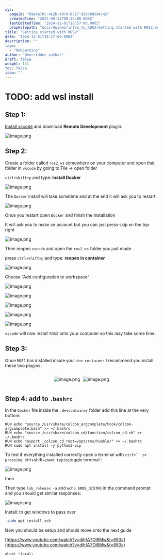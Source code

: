 ```yaml
---
sys:
  pageId: "89e0a78c-4e2b-4070-b327-d28cb0694742"
  createdTime: "2024-08-21T00:24:00.000Z"
  lastEditedTime: "2024-11-01T18:57:00.000Z"
  propFilepath: "docs/Guides/intro_to_ROS2/Getting started with ROS2.md"
title: "Getting started with ROS2"
date: "2024-11-01T18:57:00.000Z"
description: ""
tags:
  - "Onboarding"
author: "Overridden author"
draft: false
weight: 141
toc: false
icon: ""
---
```


# TODO: add wsl install

## Step 1:

[Install vscode](https://code.visualstudio.com/download) and download **Remote Development** plugin:

![image.png](https://prod-files-secure.s3.us-west-2.amazonaws.com/d518164a-d88e-44d1-a4ee-3adb3bd8bce0/efb52993-1881-4a40-b95e-6f020334f022/image.png?X-Amz-Algorithm=AWS4-HMAC-SHA256&X-Amz-Content-Sha256=UNSIGNED-PAYLOAD&X-Amz-Credential=ASIAZI2LB466UR4AMYI3%2F20250503%2Fus-west-2%2Fs3%2Faws4_request&X-Amz-Date=20250503T210705Z&X-Amz-Expires=3600&X-Amz-Security-Token=IQoJb3JpZ2luX2VjEFwaCXVzLXdlc3QtMiJHMEUCIA0nV%2FNFP3tq9PkxRpqLzCU89n2jRG3OmLNnglrMYyqSAiEAx%2B91rGNAHwvWf4twCQcMsx0oUmXUCjp6%2BmT2vLeGVF0qiAQI9f%2F%2F%2F%2F%2F%2F%2F%2F%2F%2FARAAGgw2Mzc0MjMxODM4MDUiDDX6pEcV8ROBKdVtGyrcA20vc6MIc3nMUuEqbpY6fU%2BsXE6dlb5Q6SagsH9C52MFmLjBAE83kbpRLhEFj2pwsI%2BLoM5FP6Gu8SQWeyQZdAsdEj4JbPHqv4IXXUyg%2Bcni7CRRZSMi1qP15QWLf0Nx3wZlv82FxqzNtIjCjZJKl5zg7Zbg%2FKlipMHYSXN8R3B7SOmNR%2BWIHwHQ%2FQn2HLyTb8Re%2ByZTmbPZJClNPHMsBINQR1OXlD4sIdYNAPDcX7PgY5MvA3MP83DgM%2BJGL1QICrPlOmJ9wfrXFgtRsL9gIlFdpviY%2BbVhpxSoRnljDYH9jla7eYEXnvwjXEJ%2FOXcSL8h2khCm70jMtj3EBOWRNkDqpN3KnSyZp%2BHgK7DOsrsNaRwronm9MvWAUKwlKmgfkU5ecaeyX8mGkHJ4p4594pdCq1qaNupobadmXA8MUpld4nPfLeyTAoZWojA0BZAhttPL1SPnGfzQI1ffIkJ%2FJdoxpsp31IFB4sxjrbU3d96RY%2FXk%2F73OAfvLiq3udcD5%2B1fCe4ZRcqdtWq76p%2BUYqoEggslYJeeL4AZjq%2FVp88L6mwSH3eX5tngGDpyOWHPbop5HYGqQj6eGk92%2BQeiel2moetj7AJOxr1AFcy8kf1rvsP%2BUfFscEUw27csgMJ3z2cAGOqUBGavwsVsgO5XjVZs0mYD4NNDKx%2FpnR%2BdZWjx%2BHM7LKOLG4f84OJShTjwkRHkQNy4Ol5sPPRXS382O0SNsZpEw6r4AEesBcb971YpPwhE%2BM%2FEXae3bEEbbWZpgxrHjncNnrGBD2iGN5IefUexYpj%2Bwv083EFmH9%2Bxpy5M8yLrIXdu8xNxWmjCqsvAGHKPd0JvEn1B7JQAEmm0sdnUZ%2B3JqC63JgRc%2F&X-Amz-Signature=f653150af9834725742066c5738840f9041738978b0cd36ea47f49e3c8eb8d89&X-Amz-SignedHeaders=host&x-id=GetObject)

## Step 2:

Create a folder called `ros2_ws` somewhere on your computer and open that folder in `vscode` by going to File → open folder 

`ctrl+shift+p` and type: **Install Docker**

![image.png](https://prod-files-secure.s3.us-west-2.amazonaws.com/d518164a-d88e-44d1-a4ee-3adb3bd8bce0/2269dc0e-1cd5-47ff-bceb-c04ad9b2eab0/image.png?X-Amz-Algorithm=AWS4-HMAC-SHA256&X-Amz-Content-Sha256=UNSIGNED-PAYLOAD&X-Amz-Credential=ASIAZI2LB466UR4AMYI3%2F20250503%2Fus-west-2%2Fs3%2Faws4_request&X-Amz-Date=20250503T210705Z&X-Amz-Expires=3600&X-Amz-Security-Token=IQoJb3JpZ2luX2VjEFwaCXVzLXdlc3QtMiJHMEUCIA0nV%2FNFP3tq9PkxRpqLzCU89n2jRG3OmLNnglrMYyqSAiEAx%2B91rGNAHwvWf4twCQcMsx0oUmXUCjp6%2BmT2vLeGVF0qiAQI9f%2F%2F%2F%2F%2F%2F%2F%2F%2F%2FARAAGgw2Mzc0MjMxODM4MDUiDDX6pEcV8ROBKdVtGyrcA20vc6MIc3nMUuEqbpY6fU%2BsXE6dlb5Q6SagsH9C52MFmLjBAE83kbpRLhEFj2pwsI%2BLoM5FP6Gu8SQWeyQZdAsdEj4JbPHqv4IXXUyg%2Bcni7CRRZSMi1qP15QWLf0Nx3wZlv82FxqzNtIjCjZJKl5zg7Zbg%2FKlipMHYSXN8R3B7SOmNR%2BWIHwHQ%2FQn2HLyTb8Re%2ByZTmbPZJClNPHMsBINQR1OXlD4sIdYNAPDcX7PgY5MvA3MP83DgM%2BJGL1QICrPlOmJ9wfrXFgtRsL9gIlFdpviY%2BbVhpxSoRnljDYH9jla7eYEXnvwjXEJ%2FOXcSL8h2khCm70jMtj3EBOWRNkDqpN3KnSyZp%2BHgK7DOsrsNaRwronm9MvWAUKwlKmgfkU5ecaeyX8mGkHJ4p4594pdCq1qaNupobadmXA8MUpld4nPfLeyTAoZWojA0BZAhttPL1SPnGfzQI1ffIkJ%2FJdoxpsp31IFB4sxjrbU3d96RY%2FXk%2F73OAfvLiq3udcD5%2B1fCe4ZRcqdtWq76p%2BUYqoEggslYJeeL4AZjq%2FVp88L6mwSH3eX5tngGDpyOWHPbop5HYGqQj6eGk92%2BQeiel2moetj7AJOxr1AFcy8kf1rvsP%2BUfFscEUw27csgMJ3z2cAGOqUBGavwsVsgO5XjVZs0mYD4NNDKx%2FpnR%2BdZWjx%2BHM7LKOLG4f84OJShTjwkRHkQNy4Ol5sPPRXS382O0SNsZpEw6r4AEesBcb971YpPwhE%2BM%2FEXae3bEEbbWZpgxrHjncNnrGBD2iGN5IefUexYpj%2Bwv083EFmH9%2Bxpy5M8yLrIXdu8xNxWmjCqsvAGHKPd0JvEn1B7JQAEmm0sdnUZ%2B3JqC63JgRc%2F&X-Amz-Signature=f59db1602455a13a9e56b068000dcedb90d9427ad8b4cb95125891e85f2a639e&X-Amz-SignedHeaders=host&x-id=GetObject)

The `Docker` install will take sometime and at the end it will ask you to restart

![image.png](https://prod-files-secure.s3.us-west-2.amazonaws.com/d518164a-d88e-44d1-a4ee-3adb3bd8bce0/ed233f78-be33-4b1f-b89c-9c346c0e961e/image.png?X-Amz-Algorithm=AWS4-HMAC-SHA256&X-Amz-Content-Sha256=UNSIGNED-PAYLOAD&X-Amz-Credential=ASIAZI2LB466UR4AMYI3%2F20250503%2Fus-west-2%2Fs3%2Faws4_request&X-Amz-Date=20250503T210705Z&X-Amz-Expires=3600&X-Amz-Security-Token=IQoJb3JpZ2luX2VjEFwaCXVzLXdlc3QtMiJHMEUCIA0nV%2FNFP3tq9PkxRpqLzCU89n2jRG3OmLNnglrMYyqSAiEAx%2B91rGNAHwvWf4twCQcMsx0oUmXUCjp6%2BmT2vLeGVF0qiAQI9f%2F%2F%2F%2F%2F%2F%2F%2F%2F%2FARAAGgw2Mzc0MjMxODM4MDUiDDX6pEcV8ROBKdVtGyrcA20vc6MIc3nMUuEqbpY6fU%2BsXE6dlb5Q6SagsH9C52MFmLjBAE83kbpRLhEFj2pwsI%2BLoM5FP6Gu8SQWeyQZdAsdEj4JbPHqv4IXXUyg%2Bcni7CRRZSMi1qP15QWLf0Nx3wZlv82FxqzNtIjCjZJKl5zg7Zbg%2FKlipMHYSXN8R3B7SOmNR%2BWIHwHQ%2FQn2HLyTb8Re%2ByZTmbPZJClNPHMsBINQR1OXlD4sIdYNAPDcX7PgY5MvA3MP83DgM%2BJGL1QICrPlOmJ9wfrXFgtRsL9gIlFdpviY%2BbVhpxSoRnljDYH9jla7eYEXnvwjXEJ%2FOXcSL8h2khCm70jMtj3EBOWRNkDqpN3KnSyZp%2BHgK7DOsrsNaRwronm9MvWAUKwlKmgfkU5ecaeyX8mGkHJ4p4594pdCq1qaNupobadmXA8MUpld4nPfLeyTAoZWojA0BZAhttPL1SPnGfzQI1ffIkJ%2FJdoxpsp31IFB4sxjrbU3d96RY%2FXk%2F73OAfvLiq3udcD5%2B1fCe4ZRcqdtWq76p%2BUYqoEggslYJeeL4AZjq%2FVp88L6mwSH3eX5tngGDpyOWHPbop5HYGqQj6eGk92%2BQeiel2moetj7AJOxr1AFcy8kf1rvsP%2BUfFscEUw27csgMJ3z2cAGOqUBGavwsVsgO5XjVZs0mYD4NNDKx%2FpnR%2BdZWjx%2BHM7LKOLG4f84OJShTjwkRHkQNy4Ol5sPPRXS382O0SNsZpEw6r4AEesBcb971YpPwhE%2BM%2FEXae3bEEbbWZpgxrHjncNnrGBD2iGN5IefUexYpj%2Bwv083EFmH9%2Bxpy5M8yLrIXdu8xNxWmjCqsvAGHKPd0JvEn1B7JQAEmm0sdnUZ%2B3JqC63JgRc%2F&X-Amz-Signature=ba5bc8b4c7eeeae835649fc1fafcf419d7d6c44bc09e118e9da87dcb87a286fe&X-Amz-SignedHeaders=host&x-id=GetObject)

Once you restart open `Docker` and finish the installation

It will ask you to make an account but you can just press skip on the top right

![image.png](https://prod-files-secure.s3.us-west-2.amazonaws.com/d518164a-d88e-44d1-a4ee-3adb3bd8bce0/21010ad9-1659-4fd9-9f59-9932a09b2a3d/image.png?X-Amz-Algorithm=AWS4-HMAC-SHA256&X-Amz-Content-Sha256=UNSIGNED-PAYLOAD&X-Amz-Credential=ASIAZI2LB466UR4AMYI3%2F20250503%2Fus-west-2%2Fs3%2Faws4_request&X-Amz-Date=20250503T210705Z&X-Amz-Expires=3600&X-Amz-Security-Token=IQoJb3JpZ2luX2VjEFwaCXVzLXdlc3QtMiJHMEUCIA0nV%2FNFP3tq9PkxRpqLzCU89n2jRG3OmLNnglrMYyqSAiEAx%2B91rGNAHwvWf4twCQcMsx0oUmXUCjp6%2BmT2vLeGVF0qiAQI9f%2F%2F%2F%2F%2F%2F%2F%2F%2F%2FARAAGgw2Mzc0MjMxODM4MDUiDDX6pEcV8ROBKdVtGyrcA20vc6MIc3nMUuEqbpY6fU%2BsXE6dlb5Q6SagsH9C52MFmLjBAE83kbpRLhEFj2pwsI%2BLoM5FP6Gu8SQWeyQZdAsdEj4JbPHqv4IXXUyg%2Bcni7CRRZSMi1qP15QWLf0Nx3wZlv82FxqzNtIjCjZJKl5zg7Zbg%2FKlipMHYSXN8R3B7SOmNR%2BWIHwHQ%2FQn2HLyTb8Re%2ByZTmbPZJClNPHMsBINQR1OXlD4sIdYNAPDcX7PgY5MvA3MP83DgM%2BJGL1QICrPlOmJ9wfrXFgtRsL9gIlFdpviY%2BbVhpxSoRnljDYH9jla7eYEXnvwjXEJ%2FOXcSL8h2khCm70jMtj3EBOWRNkDqpN3KnSyZp%2BHgK7DOsrsNaRwronm9MvWAUKwlKmgfkU5ecaeyX8mGkHJ4p4594pdCq1qaNupobadmXA8MUpld4nPfLeyTAoZWojA0BZAhttPL1SPnGfzQI1ffIkJ%2FJdoxpsp31IFB4sxjrbU3d96RY%2FXk%2F73OAfvLiq3udcD5%2B1fCe4ZRcqdtWq76p%2BUYqoEggslYJeeL4AZjq%2FVp88L6mwSH3eX5tngGDpyOWHPbop5HYGqQj6eGk92%2BQeiel2moetj7AJOxr1AFcy8kf1rvsP%2BUfFscEUw27csgMJ3z2cAGOqUBGavwsVsgO5XjVZs0mYD4NNDKx%2FpnR%2BdZWjx%2BHM7LKOLG4f84OJShTjwkRHkQNy4Ol5sPPRXS382O0SNsZpEw6r4AEesBcb971YpPwhE%2BM%2FEXae3bEEbbWZpgxrHjncNnrGBD2iGN5IefUexYpj%2Bwv083EFmH9%2Bxpy5M8yLrIXdu8xNxWmjCqsvAGHKPd0JvEn1B7JQAEmm0sdnUZ%2B3JqC63JgRc%2F&X-Amz-Signature=d8786aa4971083e17d35ea9a4c126e2c614f2ac32e0bfc6a0ba4c08928e87009&X-Amz-SignedHeaders=host&x-id=GetObject)

Then reopen `vscode` and open the `ros2_ws` folder you just made

press `ctrl+shift+p` and type: **reopen in container**

![image.png](https://prod-files-secure.s3.us-west-2.amazonaws.com/d518164a-d88e-44d1-a4ee-3adb3bd8bce0/4e93b8c2-41ad-488c-8095-c74205196118/image.png?X-Amz-Algorithm=AWS4-HMAC-SHA256&X-Amz-Content-Sha256=UNSIGNED-PAYLOAD&X-Amz-Credential=ASIAZI2LB466UR4AMYI3%2F20250503%2Fus-west-2%2Fs3%2Faws4_request&X-Amz-Date=20250503T210705Z&X-Amz-Expires=3600&X-Amz-Security-Token=IQoJb3JpZ2luX2VjEFwaCXVzLXdlc3QtMiJHMEUCIA0nV%2FNFP3tq9PkxRpqLzCU89n2jRG3OmLNnglrMYyqSAiEAx%2B91rGNAHwvWf4twCQcMsx0oUmXUCjp6%2BmT2vLeGVF0qiAQI9f%2F%2F%2F%2F%2F%2F%2F%2F%2F%2FARAAGgw2Mzc0MjMxODM4MDUiDDX6pEcV8ROBKdVtGyrcA20vc6MIc3nMUuEqbpY6fU%2BsXE6dlb5Q6SagsH9C52MFmLjBAE83kbpRLhEFj2pwsI%2BLoM5FP6Gu8SQWeyQZdAsdEj4JbPHqv4IXXUyg%2Bcni7CRRZSMi1qP15QWLf0Nx3wZlv82FxqzNtIjCjZJKl5zg7Zbg%2FKlipMHYSXN8R3B7SOmNR%2BWIHwHQ%2FQn2HLyTb8Re%2ByZTmbPZJClNPHMsBINQR1OXlD4sIdYNAPDcX7PgY5MvA3MP83DgM%2BJGL1QICrPlOmJ9wfrXFgtRsL9gIlFdpviY%2BbVhpxSoRnljDYH9jla7eYEXnvwjXEJ%2FOXcSL8h2khCm70jMtj3EBOWRNkDqpN3KnSyZp%2BHgK7DOsrsNaRwronm9MvWAUKwlKmgfkU5ecaeyX8mGkHJ4p4594pdCq1qaNupobadmXA8MUpld4nPfLeyTAoZWojA0BZAhttPL1SPnGfzQI1ffIkJ%2FJdoxpsp31IFB4sxjrbU3d96RY%2FXk%2F73OAfvLiq3udcD5%2B1fCe4ZRcqdtWq76p%2BUYqoEggslYJeeL4AZjq%2FVp88L6mwSH3eX5tngGDpyOWHPbop5HYGqQj6eGk92%2BQeiel2moetj7AJOxr1AFcy8kf1rvsP%2BUfFscEUw27csgMJ3z2cAGOqUBGavwsVsgO5XjVZs0mYD4NNDKx%2FpnR%2BdZWjx%2BHM7LKOLG4f84OJShTjwkRHkQNy4Ol5sPPRXS382O0SNsZpEw6r4AEesBcb971YpPwhE%2BM%2FEXae3bEEbbWZpgxrHjncNnrGBD2iGN5IefUexYpj%2Bwv083EFmH9%2Bxpy5M8yLrIXdu8xNxWmjCqsvAGHKPd0JvEn1B7JQAEmm0sdnUZ%2B3JqC63JgRc%2F&X-Amz-Signature=59af1c5ee896554d96f60bdaddbf062098401e299affe2c2b673cd29cece0840&X-Amz-SignedHeaders=host&x-id=GetObject)

Choose “Add configuration to workspace”

![image.png](https://prod-files-secure.s3.us-west-2.amazonaws.com/d518164a-d88e-44d1-a4ee-3adb3bd8bce0/9560b282-5060-4989-ba37-97e7b2c22476/image.png?X-Amz-Algorithm=AWS4-HMAC-SHA256&X-Amz-Content-Sha256=UNSIGNED-PAYLOAD&X-Amz-Credential=ASIAZI2LB466UR4AMYI3%2F20250503%2Fus-west-2%2Fs3%2Faws4_request&X-Amz-Date=20250503T210705Z&X-Amz-Expires=3600&X-Amz-Security-Token=IQoJb3JpZ2luX2VjEFwaCXVzLXdlc3QtMiJHMEUCIA0nV%2FNFP3tq9PkxRpqLzCU89n2jRG3OmLNnglrMYyqSAiEAx%2B91rGNAHwvWf4twCQcMsx0oUmXUCjp6%2BmT2vLeGVF0qiAQI9f%2F%2F%2F%2F%2F%2F%2F%2F%2F%2FARAAGgw2Mzc0MjMxODM4MDUiDDX6pEcV8ROBKdVtGyrcA20vc6MIc3nMUuEqbpY6fU%2BsXE6dlb5Q6SagsH9C52MFmLjBAE83kbpRLhEFj2pwsI%2BLoM5FP6Gu8SQWeyQZdAsdEj4JbPHqv4IXXUyg%2Bcni7CRRZSMi1qP15QWLf0Nx3wZlv82FxqzNtIjCjZJKl5zg7Zbg%2FKlipMHYSXN8R3B7SOmNR%2BWIHwHQ%2FQn2HLyTb8Re%2ByZTmbPZJClNPHMsBINQR1OXlD4sIdYNAPDcX7PgY5MvA3MP83DgM%2BJGL1QICrPlOmJ9wfrXFgtRsL9gIlFdpviY%2BbVhpxSoRnljDYH9jla7eYEXnvwjXEJ%2FOXcSL8h2khCm70jMtj3EBOWRNkDqpN3KnSyZp%2BHgK7DOsrsNaRwronm9MvWAUKwlKmgfkU5ecaeyX8mGkHJ4p4594pdCq1qaNupobadmXA8MUpld4nPfLeyTAoZWojA0BZAhttPL1SPnGfzQI1ffIkJ%2FJdoxpsp31IFB4sxjrbU3d96RY%2FXk%2F73OAfvLiq3udcD5%2B1fCe4ZRcqdtWq76p%2BUYqoEggslYJeeL4AZjq%2FVp88L6mwSH3eX5tngGDpyOWHPbop5HYGqQj6eGk92%2BQeiel2moetj7AJOxr1AFcy8kf1rvsP%2BUfFscEUw27csgMJ3z2cAGOqUBGavwsVsgO5XjVZs0mYD4NNDKx%2FpnR%2BdZWjx%2BHM7LKOLG4f84OJShTjwkRHkQNy4Ol5sPPRXS382O0SNsZpEw6r4AEesBcb971YpPwhE%2BM%2FEXae3bEEbbWZpgxrHjncNnrGBD2iGN5IefUexYpj%2Bwv083EFmH9%2Bxpy5M8yLrIXdu8xNxWmjCqsvAGHKPd0JvEn1B7JQAEmm0sdnUZ%2B3JqC63JgRc%2F&X-Amz-Signature=dbb595d92b1b302e9982fb5c09ba00e5b87c9f8a0da61fe07fc50177443731af&X-Amz-SignedHeaders=host&x-id=GetObject)

![image.png](https://prod-files-secure.s3.us-west-2.amazonaws.com/d518164a-d88e-44d1-a4ee-3adb3bd8bce0/2ee63f81-886b-48e8-a553-dc6e5eac99e4/image.png?X-Amz-Algorithm=AWS4-HMAC-SHA256&X-Amz-Content-Sha256=UNSIGNED-PAYLOAD&X-Amz-Credential=ASIAZI2LB466UR4AMYI3%2F20250503%2Fus-west-2%2Fs3%2Faws4_request&X-Amz-Date=20250503T210705Z&X-Amz-Expires=3600&X-Amz-Security-Token=IQoJb3JpZ2luX2VjEFwaCXVzLXdlc3QtMiJHMEUCIA0nV%2FNFP3tq9PkxRpqLzCU89n2jRG3OmLNnglrMYyqSAiEAx%2B91rGNAHwvWf4twCQcMsx0oUmXUCjp6%2BmT2vLeGVF0qiAQI9f%2F%2F%2F%2F%2F%2F%2F%2F%2F%2FARAAGgw2Mzc0MjMxODM4MDUiDDX6pEcV8ROBKdVtGyrcA20vc6MIc3nMUuEqbpY6fU%2BsXE6dlb5Q6SagsH9C52MFmLjBAE83kbpRLhEFj2pwsI%2BLoM5FP6Gu8SQWeyQZdAsdEj4JbPHqv4IXXUyg%2Bcni7CRRZSMi1qP15QWLf0Nx3wZlv82FxqzNtIjCjZJKl5zg7Zbg%2FKlipMHYSXN8R3B7SOmNR%2BWIHwHQ%2FQn2HLyTb8Re%2ByZTmbPZJClNPHMsBINQR1OXlD4sIdYNAPDcX7PgY5MvA3MP83DgM%2BJGL1QICrPlOmJ9wfrXFgtRsL9gIlFdpviY%2BbVhpxSoRnljDYH9jla7eYEXnvwjXEJ%2FOXcSL8h2khCm70jMtj3EBOWRNkDqpN3KnSyZp%2BHgK7DOsrsNaRwronm9MvWAUKwlKmgfkU5ecaeyX8mGkHJ4p4594pdCq1qaNupobadmXA8MUpld4nPfLeyTAoZWojA0BZAhttPL1SPnGfzQI1ffIkJ%2FJdoxpsp31IFB4sxjrbU3d96RY%2FXk%2F73OAfvLiq3udcD5%2B1fCe4ZRcqdtWq76p%2BUYqoEggslYJeeL4AZjq%2FVp88L6mwSH3eX5tngGDpyOWHPbop5HYGqQj6eGk92%2BQeiel2moetj7AJOxr1AFcy8kf1rvsP%2BUfFscEUw27csgMJ3z2cAGOqUBGavwsVsgO5XjVZs0mYD4NNDKx%2FpnR%2BdZWjx%2BHM7LKOLG4f84OJShTjwkRHkQNy4Ol5sPPRXS382O0SNsZpEw6r4AEesBcb971YpPwhE%2BM%2FEXae3bEEbbWZpgxrHjncNnrGBD2iGN5IefUexYpj%2Bwv083EFmH9%2Bxpy5M8yLrIXdu8xNxWmjCqsvAGHKPd0JvEn1B7JQAEmm0sdnUZ%2B3JqC63JgRc%2F&X-Amz-Signature=a4e3b9c741bbc1ab5373052a1c9c88a35a1d38cda47738b281296d86d169e3b3&X-Amz-SignedHeaders=host&x-id=GetObject)

![image.png](https://prod-files-secure.s3.us-west-2.amazonaws.com/d518164a-d88e-44d1-a4ee-3adb3bd8bce0/ae1580b2-b048-407e-aed9-b584224a7a04/image.png?X-Amz-Algorithm=AWS4-HMAC-SHA256&X-Amz-Content-Sha256=UNSIGNED-PAYLOAD&X-Amz-Credential=ASIAZI2LB466UR4AMYI3%2F20250503%2Fus-west-2%2Fs3%2Faws4_request&X-Amz-Date=20250503T210705Z&X-Amz-Expires=3600&X-Amz-Security-Token=IQoJb3JpZ2luX2VjEFwaCXVzLXdlc3QtMiJHMEUCIA0nV%2FNFP3tq9PkxRpqLzCU89n2jRG3OmLNnglrMYyqSAiEAx%2B91rGNAHwvWf4twCQcMsx0oUmXUCjp6%2BmT2vLeGVF0qiAQI9f%2F%2F%2F%2F%2F%2F%2F%2F%2F%2FARAAGgw2Mzc0MjMxODM4MDUiDDX6pEcV8ROBKdVtGyrcA20vc6MIc3nMUuEqbpY6fU%2BsXE6dlb5Q6SagsH9C52MFmLjBAE83kbpRLhEFj2pwsI%2BLoM5FP6Gu8SQWeyQZdAsdEj4JbPHqv4IXXUyg%2Bcni7CRRZSMi1qP15QWLf0Nx3wZlv82FxqzNtIjCjZJKl5zg7Zbg%2FKlipMHYSXN8R3B7SOmNR%2BWIHwHQ%2FQn2HLyTb8Re%2ByZTmbPZJClNPHMsBINQR1OXlD4sIdYNAPDcX7PgY5MvA3MP83DgM%2BJGL1QICrPlOmJ9wfrXFgtRsL9gIlFdpviY%2BbVhpxSoRnljDYH9jla7eYEXnvwjXEJ%2FOXcSL8h2khCm70jMtj3EBOWRNkDqpN3KnSyZp%2BHgK7DOsrsNaRwronm9MvWAUKwlKmgfkU5ecaeyX8mGkHJ4p4594pdCq1qaNupobadmXA8MUpld4nPfLeyTAoZWojA0BZAhttPL1SPnGfzQI1ffIkJ%2FJdoxpsp31IFB4sxjrbU3d96RY%2FXk%2F73OAfvLiq3udcD5%2B1fCe4ZRcqdtWq76p%2BUYqoEggslYJeeL4AZjq%2FVp88L6mwSH3eX5tngGDpyOWHPbop5HYGqQj6eGk92%2BQeiel2moetj7AJOxr1AFcy8kf1rvsP%2BUfFscEUw27csgMJ3z2cAGOqUBGavwsVsgO5XjVZs0mYD4NNDKx%2FpnR%2BdZWjx%2BHM7LKOLG4f84OJShTjwkRHkQNy4Ol5sPPRXS382O0SNsZpEw6r4AEesBcb971YpPwhE%2BM%2FEXae3bEEbbWZpgxrHjncNnrGBD2iGN5IefUexYpj%2Bwv083EFmH9%2Bxpy5M8yLrIXdu8xNxWmjCqsvAGHKPd0JvEn1B7JQAEmm0sdnUZ%2B3JqC63JgRc%2F&X-Amz-Signature=b96ee58dca8d9441dffb4b108c5ec9356b5e6da9d5e8ab4913f37b37c636a53e&X-Amz-SignedHeaders=host&x-id=GetObject)

![image.png](https://prod-files-secure.s3.us-west-2.amazonaws.com/d518164a-d88e-44d1-a4ee-3adb3bd8bce0/53255b28-f75e-430f-b9e3-c0ac8577e42b/image.png?X-Amz-Algorithm=AWS4-HMAC-SHA256&X-Amz-Content-Sha256=UNSIGNED-PAYLOAD&X-Amz-Credential=ASIAZI2LB466UR4AMYI3%2F20250503%2Fus-west-2%2Fs3%2Faws4_request&X-Amz-Date=20250503T210705Z&X-Amz-Expires=3600&X-Amz-Security-Token=IQoJb3JpZ2luX2VjEFwaCXVzLXdlc3QtMiJHMEUCIA0nV%2FNFP3tq9PkxRpqLzCU89n2jRG3OmLNnglrMYyqSAiEAx%2B91rGNAHwvWf4twCQcMsx0oUmXUCjp6%2BmT2vLeGVF0qiAQI9f%2F%2F%2F%2F%2F%2F%2F%2F%2F%2FARAAGgw2Mzc0MjMxODM4MDUiDDX6pEcV8ROBKdVtGyrcA20vc6MIc3nMUuEqbpY6fU%2BsXE6dlb5Q6SagsH9C52MFmLjBAE83kbpRLhEFj2pwsI%2BLoM5FP6Gu8SQWeyQZdAsdEj4JbPHqv4IXXUyg%2Bcni7CRRZSMi1qP15QWLf0Nx3wZlv82FxqzNtIjCjZJKl5zg7Zbg%2FKlipMHYSXN8R3B7SOmNR%2BWIHwHQ%2FQn2HLyTb8Re%2ByZTmbPZJClNPHMsBINQR1OXlD4sIdYNAPDcX7PgY5MvA3MP83DgM%2BJGL1QICrPlOmJ9wfrXFgtRsL9gIlFdpviY%2BbVhpxSoRnljDYH9jla7eYEXnvwjXEJ%2FOXcSL8h2khCm70jMtj3EBOWRNkDqpN3KnSyZp%2BHgK7DOsrsNaRwronm9MvWAUKwlKmgfkU5ecaeyX8mGkHJ4p4594pdCq1qaNupobadmXA8MUpld4nPfLeyTAoZWojA0BZAhttPL1SPnGfzQI1ffIkJ%2FJdoxpsp31IFB4sxjrbU3d96RY%2FXk%2F73OAfvLiq3udcD5%2B1fCe4ZRcqdtWq76p%2BUYqoEggslYJeeL4AZjq%2FVp88L6mwSH3eX5tngGDpyOWHPbop5HYGqQj6eGk92%2BQeiel2moetj7AJOxr1AFcy8kf1rvsP%2BUfFscEUw27csgMJ3z2cAGOqUBGavwsVsgO5XjVZs0mYD4NNDKx%2FpnR%2BdZWjx%2BHM7LKOLG4f84OJShTjwkRHkQNy4Ol5sPPRXS382O0SNsZpEw6r4AEesBcb971YpPwhE%2BM%2FEXae3bEEbbWZpgxrHjncNnrGBD2iGN5IefUexYpj%2Bwv083EFmH9%2Bxpy5M8yLrIXdu8xNxWmjCqsvAGHKPd0JvEn1B7JQAEmm0sdnUZ%2B3JqC63JgRc%2F&X-Amz-Signature=bf0f522dbcf8e798b84a7203a34f79fd212fd2d44a1f2cf949ffb34cd3d0bbf5&X-Amz-SignedHeaders=host&x-id=GetObject)

![image.png](https://prod-files-secure.s3.us-west-2.amazonaws.com/d518164a-d88e-44d1-a4ee-3adb3bd8bce0/7c562767-5af9-4ffb-97d1-327bcdf4ee00/image.png?X-Amz-Algorithm=AWS4-HMAC-SHA256&X-Amz-Content-Sha256=UNSIGNED-PAYLOAD&X-Amz-Credential=ASIAZI2LB466UR4AMYI3%2F20250503%2Fus-west-2%2Fs3%2Faws4_request&X-Amz-Date=20250503T210705Z&X-Amz-Expires=3600&X-Amz-Security-Token=IQoJb3JpZ2luX2VjEFwaCXVzLXdlc3QtMiJHMEUCIA0nV%2FNFP3tq9PkxRpqLzCU89n2jRG3OmLNnglrMYyqSAiEAx%2B91rGNAHwvWf4twCQcMsx0oUmXUCjp6%2BmT2vLeGVF0qiAQI9f%2F%2F%2F%2F%2F%2F%2F%2F%2F%2FARAAGgw2Mzc0MjMxODM4MDUiDDX6pEcV8ROBKdVtGyrcA20vc6MIc3nMUuEqbpY6fU%2BsXE6dlb5Q6SagsH9C52MFmLjBAE83kbpRLhEFj2pwsI%2BLoM5FP6Gu8SQWeyQZdAsdEj4JbPHqv4IXXUyg%2Bcni7CRRZSMi1qP15QWLf0Nx3wZlv82FxqzNtIjCjZJKl5zg7Zbg%2FKlipMHYSXN8R3B7SOmNR%2BWIHwHQ%2FQn2HLyTb8Re%2ByZTmbPZJClNPHMsBINQR1OXlD4sIdYNAPDcX7PgY5MvA3MP83DgM%2BJGL1QICrPlOmJ9wfrXFgtRsL9gIlFdpviY%2BbVhpxSoRnljDYH9jla7eYEXnvwjXEJ%2FOXcSL8h2khCm70jMtj3EBOWRNkDqpN3KnSyZp%2BHgK7DOsrsNaRwronm9MvWAUKwlKmgfkU5ecaeyX8mGkHJ4p4594pdCq1qaNupobadmXA8MUpld4nPfLeyTAoZWojA0BZAhttPL1SPnGfzQI1ffIkJ%2FJdoxpsp31IFB4sxjrbU3d96RY%2FXk%2F73OAfvLiq3udcD5%2B1fCe4ZRcqdtWq76p%2BUYqoEggslYJeeL4AZjq%2FVp88L6mwSH3eX5tngGDpyOWHPbop5HYGqQj6eGk92%2BQeiel2moetj7AJOxr1AFcy8kf1rvsP%2BUfFscEUw27csgMJ3z2cAGOqUBGavwsVsgO5XjVZs0mYD4NNDKx%2FpnR%2BdZWjx%2BHM7LKOLG4f84OJShTjwkRHkQNy4Ol5sPPRXS382O0SNsZpEw6r4AEesBcb971YpPwhE%2BM%2FEXae3bEEbbWZpgxrHjncNnrGBD2iGN5IefUexYpj%2Bwv083EFmH9%2Bxpy5M8yLrIXdu8xNxWmjCqsvAGHKPd0JvEn1B7JQAEmm0sdnUZ%2B3JqC63JgRc%2F&X-Amz-Signature=abbd6be00a1b7f8482a11840879c1882930ac6278380b53671f4e9b56c9188e2&X-Amz-SignedHeaders=host&x-id=GetObject)

`vscode` will now install `ROS2` onto your computer so this may take some time.

## Step 3:

Once `ROS2` has installed inside your `dev-container` I recommend you install these two plugins:

<div style="display: flex;flex-direction: row; column-gap:10px; max-width: 630px;justify-content: center;">
<div>

![image.png](https://prod-files-secure.s3.us-west-2.amazonaws.com/d518164a-d88e-44d1-a4ee-3adb3bd8bce0/3fc3d550-5a54-4ba1-ba6b-faa01cdb7369/image.png?X-Amz-Algorithm=AWS4-HMAC-SHA256&X-Amz-Content-Sha256=UNSIGNED-PAYLOAD&X-Amz-Credential=ASIAZI2LB466ZE52CWIU%2F20250503%2Fus-west-2%2Fs3%2Faws4_request&X-Amz-Date=20250503T210706Z&X-Amz-Expires=3600&X-Amz-Security-Token=IQoJb3JpZ2luX2VjEFwaCXVzLXdlc3QtMiJHMEUCIQDLboRJSjwmkMWLDEkuoymq1CYgYjnI3VRsHQaAFK1BTgIgccV2WqiBdNStESl0JvLqExwxx6TfidrGIWmsH2fFahgqiAQI9f%2F%2F%2F%2F%2F%2F%2F%2F%2F%2FARAAGgw2Mzc0MjMxODM4MDUiDGb35DsbJbXFt4kbHSrcA6zP4omeOM5HPjDAhQ%2FiMLqf60vMW6ch%2Ff2tSmiEzMiRTQ47Pu3SDzwN9XO0f4ZWJIIoWQFlFwfOneKNH2y3s4JyyMLLZfVsvO8QWwoYOufoI0i8xX3%2FZeiOumTrjzW%2BtFmN1V5CGCM9%2Fa4Igq8WoRsZ%2FyzG1yn29tYw%2FccLH5SG25D9N5in1R3YunMNYeZCU2feHKjFTLSDOcf8J7ovFFacU%2B%2Fuch%2FTSc1pluQzsCf2Nu2qgQN8bDK5YeQFnuKGv7qtzcZSwPmQjSiAOH08SzUI%2FAjvX%2BHj781BHWmn7hDr%2FchjFcZOB68os6jF1LDQLBqzhwKT5Irbn5dPcygYaIeRovjYylv8u4Ixuk4fvwsFPYqXAuhxMshUKx2wtd5qVrqX00bp%2B4w%2BlKQ%2F504Qvw253hhVVAtrq%2F%2BTHF4Pd1lQeLX8EBFlfBDDKEc3ywsEHpS0TdYcIVh3onR%2F3Xi%2B48j09KRIvY70Y%2FTQM3QWDPSClw5P9QX1wf6p16c%2FHmD4u8t9vvaiPNLXTaKLP9%2BE21SL4vBdj5DMksw5cwO%2BMl1OO3nLTt7gEaVs9ruX0PCUpsBujBYvST6uuWFFFWUHgKcuqf78YMBCu%2BVm1RzyycJbPIhX4A5tH6%2F2HclNMJrz2cAGOqUBpoJsMOHI%2Bjy4eaefpY0VBj%2BJmqulGZ7ZKyM6rNGmDfKQwkxcTLun66oMefWyWZhmos0ivbMu8MjAFCYQst8%2BDb5y538y4C3bwGxi1F%2BVxrovhnNXT%2Fc%2Fiimsh8L1AZgSHr7LXXLv8ipbASOTnxMLX%2BYw7Deyy%2FQst%2BXrpGstUAUYUPhhm3NpknC0JaPr52wjL9BBN1KXYN4T6DfCg4O3hXq6C0vS&X-Amz-Signature=4ae94f4d014e0370c275ba49912ccbdafeb7a4a28f51dba065db1948095552cb&X-Amz-SignedHeaders=host&x-id=GetObject)

</div>
<div>

![image.png](https://prod-files-secure.s3.us-west-2.amazonaws.com/d518164a-d88e-44d1-a4ee-3adb3bd8bce0/d994cc66-13c2-4093-a5a3-f84cf4601a82/image.png?X-Amz-Algorithm=AWS4-HMAC-SHA256&X-Amz-Content-Sha256=UNSIGNED-PAYLOAD&X-Amz-Credential=ASIAZI2LB4662YPXX34H%2F20250503%2Fus-west-2%2Fs3%2Faws4_request&X-Amz-Date=20250503T210708Z&X-Amz-Expires=3600&X-Amz-Security-Token=IQoJb3JpZ2luX2VjEFwaCXVzLXdlc3QtMiJHMEUCIFBJfzIODVyh0wM6mqKf2OIULB3wqgQu8gcWsB%2F5RuQdAiEA68eWvooFT8c6Rkl%2BwXjSJkEKQnGik6PL6oa%2BRly15u4qiAQI9f%2F%2F%2F%2F%2F%2F%2F%2F%2F%2FARAAGgw2Mzc0MjMxODM4MDUiDHhBlpNnoISj2GzPTircA5cuZIO%2FXKckLkFq%2BVEakBdpzBU95a5iM0bd%2BVwDjOP4fkDJPssOfKCz6uzTBa4KJipEntCbW4WPgj9DFYM3Jm0TXrkDpLRqKt1Hpn7MRLt4SMPHeQUQNweVKPMYsp3kL1etzVaMbd6ptF7pYlpst%2BbRnslefKEp%2FYem%2BpV%2BqU8XPXs71kUlB0aYo1%2FnZW5nBKXLCLq8obOzpDzvabcN1yl%2BGoMDwjdSs53A7OdCBftoAdDO0bELxP74PRPqR2p7AIjLF3UK13G%2FQw9VcDOptuQEGZWqe2egcEb13rAmvwMT56E8nsz4MjBh26VxFNbbDLesrag1Zp%2F74BNFw7FxvprwbJHNteMWtJCIXvyGTaWANKAAScuZUi0SLCwYE9NOJ3eVPoVMbJ5Tfpt5TTZwidNy9RooNv3sWZ7QD%2FLon0YCYWCEfR%2BtX3d35VXUeYCtGjiNuqhHkwLSPPJhoVz3kO3XypsnrzExO1Mkkn8KrrQ7%2BWYZQkB3Qxh7Dnu78Ed%2BWtgCVAqBzYaN4Z7UMpnNkubBduxIUaQgxtKZ7VxtfbXKPaMpbvUiFsIS8SV9SlAZ9cwqbGJmOt82WV66nDZDRiFstJfOwTimAb9FEiZFS50KtDbs44ItQgivDvTSMInz2cAGOqUBX%2BE624yHlbWnOVOBzyv5nNiBXsOKnqdYUOY5NfvB%2FBcXJpsoxUo8%2F7jmEQRvZMuZkLCZlwgXhS%2Bxfsmne9oaejeVjPprI6acsdtXRJaPVxPaCtlQQcNipXUxt0yTelUp%2BYJLdNSux%2BSPpPRuZhTLiueaS51%2FFS9HAPg050CX8JwDyB84uZxI4aTROVRHxtdmGT5ZXRHag3pWq8YBHSkG0kd2uR%2FD&X-Amz-Signature=9ae8fd704373c3cf67a13b129dab307f27242b4f3be6f169ea092f83be2314d9&X-Amz-SignedHeaders=host&x-id=GetObject)

</div>
</div>

## Step 4: add to `.bashrc`

In the `Docker` file inside the `.devcontainer` folder add this line at the very bottom: 

```docker
RUN echo "source /usr/share/colcon_argcomplete/hook/colcon-argcomplete.bash" >> ~/.bashrc
RUN echo "source /usr/share/colcon_cd/function/colcon_cd.sh" >> ~/.bashrc
RUN echo "export _colcon_cd_root=/opt/ros/humble/" >> ~/.bashrc
RUN sudo apt install -y python3-pip 
```

To test if everything installed correctly open a terminal with `ctrl+`` or pressing `ctrl+shift+p` and typing `toggle terminal`:

![image.png](https://prod-files-secure.s3.us-west-2.amazonaws.com/d518164a-d88e-44d1-a4ee-3adb3bd8bce0/6a4943d8-b04e-4c02-9a58-775f3384d1a5/image.png?X-Amz-Algorithm=AWS4-HMAC-SHA256&X-Amz-Content-Sha256=UNSIGNED-PAYLOAD&X-Amz-Credential=ASIAZI2LB466UR4AMYI3%2F20250503%2Fus-west-2%2Fs3%2Faws4_request&X-Amz-Date=20250503T210705Z&X-Amz-Expires=3600&X-Amz-Security-Token=IQoJb3JpZ2luX2VjEFwaCXVzLXdlc3QtMiJHMEUCIA0nV%2FNFP3tq9PkxRpqLzCU89n2jRG3OmLNnglrMYyqSAiEAx%2B91rGNAHwvWf4twCQcMsx0oUmXUCjp6%2BmT2vLeGVF0qiAQI9f%2F%2F%2F%2F%2F%2F%2F%2F%2F%2FARAAGgw2Mzc0MjMxODM4MDUiDDX6pEcV8ROBKdVtGyrcA20vc6MIc3nMUuEqbpY6fU%2BsXE6dlb5Q6SagsH9C52MFmLjBAE83kbpRLhEFj2pwsI%2BLoM5FP6Gu8SQWeyQZdAsdEj4JbPHqv4IXXUyg%2Bcni7CRRZSMi1qP15QWLf0Nx3wZlv82FxqzNtIjCjZJKl5zg7Zbg%2FKlipMHYSXN8R3B7SOmNR%2BWIHwHQ%2FQn2HLyTb8Re%2ByZTmbPZJClNPHMsBINQR1OXlD4sIdYNAPDcX7PgY5MvA3MP83DgM%2BJGL1QICrPlOmJ9wfrXFgtRsL9gIlFdpviY%2BbVhpxSoRnljDYH9jla7eYEXnvwjXEJ%2FOXcSL8h2khCm70jMtj3EBOWRNkDqpN3KnSyZp%2BHgK7DOsrsNaRwronm9MvWAUKwlKmgfkU5ecaeyX8mGkHJ4p4594pdCq1qaNupobadmXA8MUpld4nPfLeyTAoZWojA0BZAhttPL1SPnGfzQI1ffIkJ%2FJdoxpsp31IFB4sxjrbU3d96RY%2FXk%2F73OAfvLiq3udcD5%2B1fCe4ZRcqdtWq76p%2BUYqoEggslYJeeL4AZjq%2FVp88L6mwSH3eX5tngGDpyOWHPbop5HYGqQj6eGk92%2BQeiel2moetj7AJOxr1AFcy8kf1rvsP%2BUfFscEUw27csgMJ3z2cAGOqUBGavwsVsgO5XjVZs0mYD4NNDKx%2FpnR%2BdZWjx%2BHM7LKOLG4f84OJShTjwkRHkQNy4Ol5sPPRXS382O0SNsZpEw6r4AEesBcb971YpPwhE%2BM%2FEXae3bEEbbWZpgxrHjncNnrGBD2iGN5IefUexYpj%2Bwv083EFmH9%2Bxpy5M8yLrIXdu8xNxWmjCqsvAGHKPd0JvEn1B7JQAEmm0sdnUZ%2B3JqC63JgRc%2F&X-Amz-Signature=58d7ccb4d85b4c456e89c42277401290884a5988729a5832a42bf6f05f9f0ce0&X-Amz-SignedHeaders=host&x-id=GetObject)

then 

Then type `lsb_release -a` and `echo $ROS_DISTRO` in the command prompt and you should get similar responses:

![image.png](https://prod-files-secure.s3.us-west-2.amazonaws.com/d518164a-d88e-44d1-a4ee-3adb3bd8bce0/3e635dec-a805-4e85-8b9e-d000e5b71a4e/image.png?X-Amz-Algorithm=AWS4-HMAC-SHA256&X-Amz-Content-Sha256=UNSIGNED-PAYLOAD&X-Amz-Credential=ASIAZI2LB466UR4AMYI3%2F20250503%2Fus-west-2%2Fs3%2Faws4_request&X-Amz-Date=20250503T210705Z&X-Amz-Expires=3600&X-Amz-Security-Token=IQoJb3JpZ2luX2VjEFwaCXVzLXdlc3QtMiJHMEUCIA0nV%2FNFP3tq9PkxRpqLzCU89n2jRG3OmLNnglrMYyqSAiEAx%2B91rGNAHwvWf4twCQcMsx0oUmXUCjp6%2BmT2vLeGVF0qiAQI9f%2F%2F%2F%2F%2F%2F%2F%2F%2F%2FARAAGgw2Mzc0MjMxODM4MDUiDDX6pEcV8ROBKdVtGyrcA20vc6MIc3nMUuEqbpY6fU%2BsXE6dlb5Q6SagsH9C52MFmLjBAE83kbpRLhEFj2pwsI%2BLoM5FP6Gu8SQWeyQZdAsdEj4JbPHqv4IXXUyg%2Bcni7CRRZSMi1qP15QWLf0Nx3wZlv82FxqzNtIjCjZJKl5zg7Zbg%2FKlipMHYSXN8R3B7SOmNR%2BWIHwHQ%2FQn2HLyTb8Re%2ByZTmbPZJClNPHMsBINQR1OXlD4sIdYNAPDcX7PgY5MvA3MP83DgM%2BJGL1QICrPlOmJ9wfrXFgtRsL9gIlFdpviY%2BbVhpxSoRnljDYH9jla7eYEXnvwjXEJ%2FOXcSL8h2khCm70jMtj3EBOWRNkDqpN3KnSyZp%2BHgK7DOsrsNaRwronm9MvWAUKwlKmgfkU5ecaeyX8mGkHJ4p4594pdCq1qaNupobadmXA8MUpld4nPfLeyTAoZWojA0BZAhttPL1SPnGfzQI1ffIkJ%2FJdoxpsp31IFB4sxjrbU3d96RY%2FXk%2F73OAfvLiq3udcD5%2B1fCe4ZRcqdtWq76p%2BUYqoEggslYJeeL4AZjq%2FVp88L6mwSH3eX5tngGDpyOWHPbop5HYGqQj6eGk92%2BQeiel2moetj7AJOxr1AFcy8kf1rvsP%2BUfFscEUw27csgMJ3z2cAGOqUBGavwsVsgO5XjVZs0mYD4NNDKx%2FpnR%2BdZWjx%2BHM7LKOLG4f84OJShTjwkRHkQNy4Ol5sPPRXS382O0SNsZpEw6r4AEesBcb971YpPwhE%2BM%2FEXae3bEEbbWZpgxrHjncNnrGBD2iGN5IefUexYpj%2Bwv083EFmH9%2Bxpy5M8yLrIXdu8xNxWmjCqsvAGHKPd0JvEn1B7JQAEmm0sdnUZ%2B3JqC63JgRc%2F&X-Amz-Signature=f7edaf46855ea0c433f0332bc0d1e8b34c4626dc8015bd765c7093aba7d07691&X-Amz-SignedHeaders=host&x-id=GetObject)

Install:  to get windows to pass over

```bash
 sudo apt install xcb
```

Now you should be setup and should move onto the next guide 

[https://www.youtube.com/watch?v=dihfA7Ol6Mw&t=650s](https://www.youtube.com/watch?v=dihfA7Ol6Mw&t=650s)

```python
xhost +local:
```
